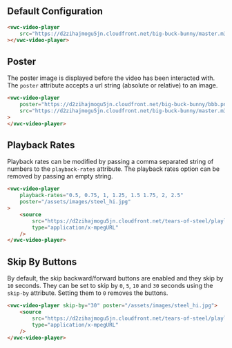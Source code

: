 ## Default Configuration

```html preview
<vwc-video-player
	src="https://d2zihajmogu5jn.cloudfront.net/big-buck-bunny/master.m3u8"
></vwc-video-player>
```

## Poster

The poster image is displayed before the video has been interacted with. The `poster` attribute accepts a url string (absolute or relative) to an image.

```html preview
<vwc-video-player
	poster="https://d2zihajmogu5jn.cloudfront.net/big-buck-bunny/bbb.png"
	src="https://d2zihajmogu5jn.cloudfront.net/big-buck-bunny/master.m3u8"
>
</vwc-video-player>
```

## Playback Rates

Playback rates can be modified by passing a comma separated string of numbers to the `playback-rates` attribute.
The playback rates option can be removed by passing an empty string.

```html preview
<vwc-video-player
	playback-rates="0.5, 0.75, 1, 1.25, 1.5 1.75, 2, 2.5"
	poster="/assets/images/steel_hi.jpg"
>
	<source
		src="https://d2zihajmogu5jn.cloudfront.net/tears-of-steel/playlist.m3u8"
		type="application/x-mpegURL"
	/>
</vwc-video-player>
```

## Skip By Buttons

By default, the skip backward/forward buttons are enabled and they skip by `10` seconds.
They can be set to skip by `0`, `5`, `10` and `30` seconds using the `skip-by` attribute.
Setting them to `0` removes the buttons.

```html preview
<vwc-video-player skip-by="30" poster="/assets/images/steel_hi.jpg">
	<source
		src="https://d2zihajmogu5jn.cloudfront.net/tears-of-steel/playlist.m3u8"
		type="application/x-mpegURL"
	/>
</vwc-video-player>
```
